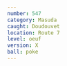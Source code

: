 ```yaml
---
number: 547
category: Masuda
caught: Doudouvet
location: Route 7
level: oeuf
version: X
ball: poke
---
```


